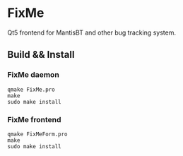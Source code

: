 FixMe
=====

Qt5 frontend for MantisBT and other bug tracking system.


## Build && Install


### FixMe daemon

```
qmake FixMe.pro
make
sudo make install
```


### FixMe frontend

```
qmake FixMeForm.pro
make
sudo make install
```

